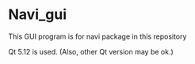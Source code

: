 # Navi_gui
This GUI program is for navi package in this repository

Qt 5.12 is used. (Also, other Qt version may be ok.)
